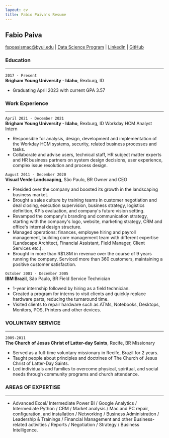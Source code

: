 ```yaml
---
layout: cv
title: Fabio Paiva's Resume
---
```


## Fabio Paiva


<div id="webaddress">
<a href="fspoasismac@byui.edu">fspoasismac@byui.edu</a>
| <a href="https://byuidatascience.github.io/development.html">Data Science Program</a>
| <a href="https://www.linkedin.com/in/fabio-s-paiva">LinkedIn</a>
| <a href="https://github.com/fspoasismac">GitHub</a>
</div>
</>
<!-- https://www.monique.tech/the-art-of-markdown -->

### Education
___
`2017 - Present`</br>
__Brigham Young University - Idaho__, Rexburg, ID

- Graduating April 2023 with current GPA 3.57

### Work Experience
___

`April 2021 - December 2021`</br>
__Brigham Young University - Idaho__, Rexburg, ID
Workday HCM Analyst Intern

- Responsible for analysis, design, development and implementation of the Workday HCM systems, security, related business processes and tasks.
- Collaborate and advise users, technical staff, HR subject matter experts and HR business partners on system design decisions, user experience, complex issue resolution and process design.

`August 2011 - December 2020`</br>
__Visual Verde Landscaping__, São Paulo, BR
Owner and CEO

- Presided over the company and boosted its growth in the landscaping business market.
- Brought a sales culture by training teams in customer negotiation and deal closing, execution supervision, business strategy, logistics definition, KPIs evaluation, and company's future vision setting.
- Revamped the company's branding and communication strategy, starting with the company's logo, website, marketing strategy, CRM and office's internal design structure.
- Managed operations: finances, employee hiring and payroll management, building core management team with
different expertise (Landscape Architect, Financial Assistant, Field Manager, Client Services etc.).
- Brought in more than R$1.8M in revenue over the course of 9 years running the company. Serviced more than 360 customers, maintaining a positive customer satisfaction.

`October 2001 - December 2005`</br>
__IBM Brazil__, São Paulo, BR
Field Service Technician

- 1-year internship followed by hiring as a field technician.
- Created a program for interns to visit clients and quickly replace hardware parts, reducing the turnaround time.
- Visited clients to repair hardware such as ATMs, Notebooks, Desktops, Monitors, POS, Printers and other devices.

### VOLUNTARY SERVICE
___

`2009-2011`</br>
__The Church of Jesus Christ of Latter-day Saints__, Recife, BR
Missionary
- Served as a full-time voluntary missionary in Recife, Brazil for 2 years.
- Taught people about principles and doctrines of The Church of Jesus Christ of Latter-Day Saints.
- Led individuals and families to overcome physical, spiritual, and social needs through community programs and church attendance.

### AREAS OF EXPERTISE
___
 - Advanced Excel/ Intermediate Power BI / Google Analytics / Intermediate Python / CRM / Market analysis / Mac and PC repair, configuration, and installation / Networking / Business Administration / Leadership & Trainings / Financial Management and other Business-related activities / Reports / Negotiation / Strategy / Business Intelligence.

<!-- ### Footer

Last updated: April 2022 -->


